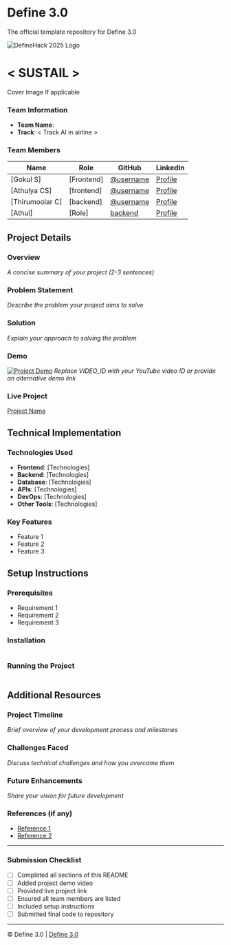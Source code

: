 
# Define 3.0
The official template repository for Define 3.0

![DefineHack 2025 Logo](https://github.com/user-attachments/assets/8173bc16-418e-4912-b500-c6427e4ba4b6)



# < SUSTAIL >
 Cover Image  If applicable

### Team Information
- **Team Name**: <Team Newbies reincarnated > 
- **Track**: < Track AI in airline >

### Team Members
| Name | Role | GitHub | LinkedIn |
|------|------|--------|----------|
| [Gokul S] | [Frontend] | [@username](https://github.com/username) | [Profile](https://linkedin.com/in/username) |
| [Athulya CS] | [frontend] | [@username](https://github.com/username) | [Profile](https://linkedin.com/in/username) |
| [Thirumoolar C] | [backend] | [@username](https://github.com/username) | [Profile](https://linkedin.com/in/username) |
| [Athul] | [Role] | [backend](https://github.com/username) | [Profile](https://linkedin.com/in/username) |

## Project Details

### Overview
_A concise summary of your project (2-3 sentences)_

### Problem Statement
_Describe the problem your project aims to solve_

### Solution
_Explain your approach to solving the problem_

### Demo
[![Project Demo](https://img.youtube.com/vi/VIDEO_ID/0.jpg)](https://www.youtube.com/watch?v=VIDEO_ID)
_Replace VIDEO_ID with your YouTube video ID or provide an alternative demo link_

### Live Project
[Project Name](https://your-project-url.com)

## Technical Implementation

### Technologies Used
- **Frontend**: [Technologies]
- **Backend**: [Technologies]
- **Database**: [Technologies]
- **APIs**: [Technologies]
- **DevOps**: [Technologies]
- **Other Tools**: [Technologies]

### Key Features
- Feature 1
- Feature 2
- Feature 3

## Setup Instructions

### Prerequisites
- Requirement 1
- Requirement 2
- Requirement 3

### Installation 
```bash

```

### Running the Project
```bash

```

## Additional Resources

### Project Timeline
_Brief overview of your development process and milestones_

### Challenges Faced
_Discuss technical challenges and how you overcame them_

### Future Enhancements
_Share your vision for future development_

### References (if any)
- [Reference 1](link)
- [Reference 2](link)

---

### Submission Checklist
- [ ] Completed all sections of this README
- [ ] Added project demo video
- [ ] Provided live project link
- [ ] Ensured all team members are listed
- [ ] Included setup instructions
- [ ] Submitted final code to repository

---

© Define 3.0 | [Define 3.0](https://www.define3.xyz/)
